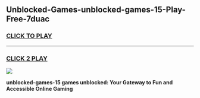 
## Unblocked-Games-unblocked-games-15-Play-Free-7duac
<h3>
<a href="https://premium76.site?title=unblocked-games-15&ref=10A">CLICK TO PLAY</a></h3>
<hr>

<h3>
<a href="https://premium76.site?title=unblocked-games-15&ref=10A">CLICK 2 PLAY</a>
  
</h3>

<a href="https://premium76.site?title=unblocked-games-15&ref=10A"><img src="https://clearcache.store/games.png"></a>


**unblocked-games-15 games unblocked: Your Gateway to Fun and Accessible Online Gaming**
